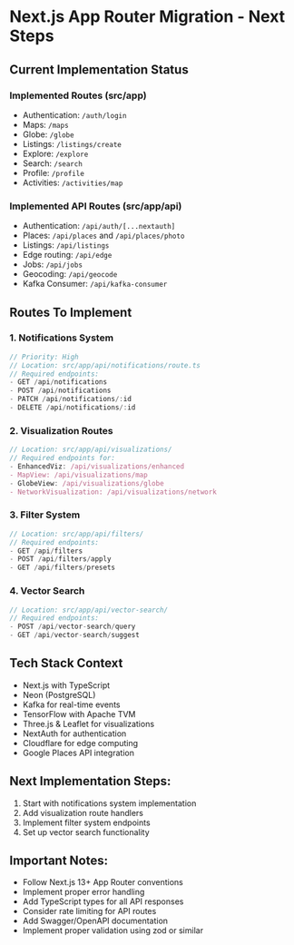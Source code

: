 # Next.js App Router Migration - Next Steps

## Current Implementation Status

### Implemented Routes (src/app)
- Authentication: `/auth/login`
- Maps: `/maps`
- Globe: `/globe`
- Listings: `/listings/create`
- Explore: `/explore`
- Search: `/search`
- Profile: `/profile`
- Activities: `/activities/map`

### Implemented API Routes (src/app/api)
- Authentication: `/api/auth/[...nextauth]`
- Places: `/api/places` and `/api/places/photo`
- Listings: `/api/listings`
- Edge routing: `/api/edge`
- Jobs: `/api/jobs`
- Geocoding: `/api/geocode`
- Kafka Consumer: `/api/kafka-consumer`

## Routes To Implement

### 1. Notifications System
```typescript
// Priority: High
// Location: src/app/api/notifications/route.ts
// Required endpoints:
- GET /api/notifications
- POST /api/notifications
- PATCH /api/notifications/:id
- DELETE /api/notifications/:id
```

### 2. Visualization Routes
```typescript
// Location: src/app/api/visualizations/
// Required endpoints for:
- EnhancedViz: /api/visualizations/enhanced
- MapView: /api/visualizations/map
- GlobeView: /api/visualizations/globe
- NetworkVisualization: /api/visualizations/network
```

### 3. Filter System
```typescript
// Location: src/app/api/filters/
// Required endpoints:
- GET /api/filters
- POST /api/filters/apply
- GET /api/filters/presets
```

### 4. Vector Search
```typescript
// Location: src/app/api/vector-search/
// Required endpoints:
- POST /api/vector-search/query
- GET /api/vector-search/suggest
```

## Tech Stack Context
- Next.js with TypeScript
- Neon (PostgreSQL)
- Kafka for real-time events
- TensorFlow with Apache TVM
- Three.js & Leaflet for visualizations
- NextAuth for authentication
- Cloudflare for edge computing
- Google Places API integration

## Next Implementation Steps:
1. Start with notifications system implementation
2. Add visualization route handlers
3. Implement filter system endpoints
4. Set up vector search functionality

## Important Notes:
- Follow Next.js 13+ App Router conventions
- Implement proper error handling
- Add TypeScript types for all API responses
- Consider rate limiting for API routes
- Add Swagger/OpenAPI documentation
- Implement proper validation using zod or similar
